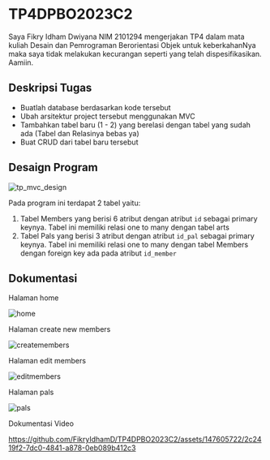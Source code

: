 # TP4DPBO2023C2
Saya Fikry Idham Dwiyana NIM 2101294 mengerjakan TP4 dalam mata kuliah Desain dan Pemrograman Berorientasi Objek untuk keberkahanNya maka saya tidak melakukan kecurangan seperti yang telah dispesifikasikan. Aamiin.

## Deskripsi Tugas
* Buatlah database berdasarkan kode tersebut
* Ubah arsitektur project tersebut menggunakan MVC
* Tambahkan tabel baru (1 - 2) yang berelasi dengan tabel yang sudah ada (Tabel dan Relasinya bebas ya)
* Buat CRUD dari tabel  baru tersebut

## Desaign Program
![tp_mvc_design](https://github.com/FikryIdhamD/TP4DPBO2023C2/assets/147605722/c54fc6d8-e3ec-4938-ba0b-253d79a8f930)



Pada program ini terdapat 2 tabel yaitu:
1. Tabel Members yang berisi 6 atribut dengan atribut `id` sebagai primary keynya. Tabel ini memiliki relasi one to many dengan tabel arts 
2. Tabel Pals yang berisi 3 atribut dengan atribut `id_pal` sebagai primary keynya. Tabel ini memiliki relasi one to many dengan tabel Members dengan foreign key ada pada atribut `id_member`

## Dokumentasi
Halaman home

![home](https://github.com/FikryIdhamD/TP4DPBO2023C2/assets/147605722/98cc8e1e-c3bd-45da-aa3e-1cceac0a5681)

Halaman create new members

![createmembers](https://github.com/FikryIdhamD/TP4DPBO2023C2/assets/147605722/02032af0-304e-4048-bbb3-99a5bc8fb05b)

Halaman edit members

![editmembers](https://github.com/FikryIdhamD/TP4DPBO2023C2/assets/147605722/e65790c4-35a1-4a08-a29f-7c81204e7a53)

Halaman pals

![pals](https://github.com/FikryIdhamD/TP4DPBO2023C2/assets/147605722/48b01bca-7793-4c0c-addc-1bce9f578d14)

Dokumentasi Video

https://github.com/FikryIdhamD/TP4DPBO2023C2/assets/147605722/2c2419f2-7dc0-4841-a878-0eb089b412c3


